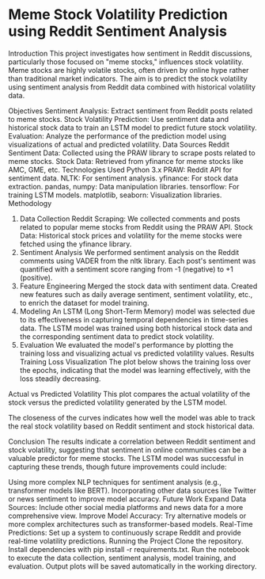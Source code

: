 # Meme Stock Volatility Prediction using Reddit Sentiment Analysis
Introduction
This project investigates how sentiment in Reddit discussions, particularly those focused on "meme stocks," influences stock volatility. Meme stocks are highly volatile stocks, often driven by online hype rather than traditional market indicators. The aim is to predict the stock volatility using sentiment analysis from Reddit data combined with historical volatility data.

Objectives
Sentiment Analysis: Extract sentiment from Reddit posts related to meme stocks.
Stock Volatility Prediction: Use sentiment data and historical stock data to train an LSTM model to predict future stock volatility.
Evaluation: Analyze the performance of the prediction model using visualizations of actual and predicted volatility.
Data Sources
Reddit Sentiment Data: Collected using the PRAW library to scrape posts related to meme stocks.
Stock Data: Retrieved from yfinance for meme stocks like AMC, GME, etc.
Technologies Used
Python 3.x
PRAW: Reddit API for sentiment data.
NLTK: For sentiment analysis.
yfinance: For stock data extraction.
pandas, numpy: Data manipulation libraries.
tensorflow: For training LSTM models.
matplotlib, seaborn: Visualization libraries.
Methodology
1. Data Collection
Reddit Scraping: We collected comments and posts related to popular meme stocks from Reddit using the PRAW API.
Stock Data: Historical stock prices and volatility for the meme stocks were fetched using the yfinance library.
2. Sentiment Analysis
We performed sentiment analysis on the Reddit comments using VADER from the nltk library.
Each post's sentiment was quantified with a sentiment score ranging from -1 (negative) to +1 (positive).
3. Feature Engineering
Merged the stock data with sentiment data.
Created new features such as daily average sentiment, sentiment volatility, etc., to enrich the dataset for model training.
4. Modeling
An LSTM (Long Short-Term Memory) model was selected due to its effectiveness in capturing temporal dependencies in time-series data.
The LSTM model was trained using both historical stock data and the corresponding sentiment data to predict stock volatility.
5. Evaluation
We evaluated the model's performance by plotting the training loss and visualizing actual vs predicted volatility values.
Results
Training Loss Visualization
The plot below shows the training loss over the epochs, indicating that the model was learning effectively, with the loss steadily decreasing.


Actual vs Predicted Volatility
This plot compares the actual volatility of the stock versus the predicted volatility generated by the LSTM model.

The closeness of the curves indicates how well the model was able to track the real stock volatility based on Reddit sentiment and stock historical data.

Conclusion
The results indicate a correlation between Reddit sentiment and stock volatility, suggesting that sentiment in online communities can be a valuable predictor for meme stocks. The LSTM model was successful in capturing these trends, though future improvements could include:

Using more complex NLP techniques for sentiment analysis (e.g., transformer models like BERT).
Incorporating other data sources like Twitter or news sentiment to improve model accuracy.
Future Work
Expand Data Sources: Include other social media platforms and news data for a more comprehensive view.
Improve Model Accuracy: Try alternative models or more complex architectures such as transformer-based models.
Real-Time Predictions: Set up a system to continuously scrape Reddit and provide real-time volatility predictions.
Running the Project
Clone the repository.
Install dependencies with pip install -r requirements.txt.
Run the notebook to execute the data collection, sentiment analysis, model training, and evaluation.
Output plots will be saved automatically in the working directory.
